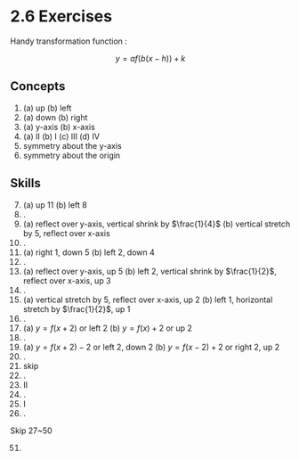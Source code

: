 # 2.6 Exercises

Handy transformation function :

$$
y=af(b(x-h))+k
$$

## Concepts

1. (a) up (b) left
2. (a) down (b) right
3. (a) y-axis (b) x-axis
4. (a) II (b) I (c) III (d) IV
5. symmetry about the y-axis
6. symmetry about the origin

## Skills

7. (a) up 11 (b) left 8
8. .
9. (a) reflect over y-axis, vertical shrink by $\frac{1}{4}$ (b) vertical stretch by $5$, reflect over x-axis
10. .
11. (a) right 1, down 5 (b) left 2, down 4
12. .
13. (a) reflect over y-axis, up 5 (b) left 2, vertical shrink by $\frac{1}{2}$, reflect over x-axis, up 3
14. .
15. (a) vertical stretch by 5, reflect over x-axis, up 2 (b) left 1, horizontal stretch by $\frac{1}{2}$, up 1
16. .
17. (a) $y=f(x+2)$ or left 2 (b) $y=f(x)+2$ or up 2
18. .
19. (a) $y=f(x+2)-2$ or left 2, down 2 (b) $y=f(x-2)+2$ or right 2, up 2
20. .
21. skip
22. .
23. II
24. .
25. I
26. .

Skip 27~50

51. 